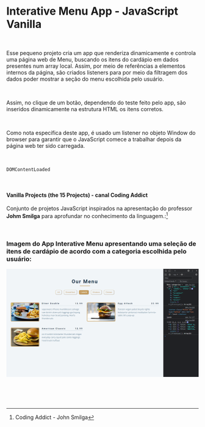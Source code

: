 # Interative Menu App - JavaScript Vanilla   

<br />

Esse pequeno projeto cria um app que renderiza dinamicamente e controla uma página web de Menu, buscando os itens do cardápio em dados presentes num array local. Assim, por meio de referências a elementos internos da página, são criados listeners para por meio da filtragem dos dados poder mostrar a seção do menu escolhida pelo usuário.

<br />

Assim, no clique de um botão, dependendo do teste feito pelo app, são inseridos dinamicamente na estrutura HTML os itens corretos. 

<br />

Como nota específica deste app, é usado um listener no objeto Window do browser para garantir que o JavaScript comece a trabalhar depois da página web ter sido carregada.

<br />

```
DOMContentLoaded
```


<br />

#### Vanilla Projects (the 15 Projects) -  canal Coding Addict

Conjunto de projetos JavaScript inspirados na apresentação do professor **Johm Smilga** para aprofundar no conhecimento da linguagem.:[^1]


<br />

### Imagem do App Interative Menu apresentando uma seleção de itens de cardápio de acordo com a categoria escolhida pelo usuário:

![Imagem do App Interative Menu apresentando uma seleção de itens de cardápio](/public/images/javascript-vanilla-interative-menu-01.png)


<br />



<br />
<br />

[^1]:Coding Addict - John Smilga 

